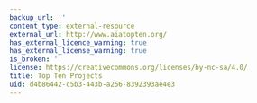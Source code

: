 ```yaml
---
backup_url: ''
content_type: external-resource
external_url: http://www.aiatopten.org/
has_external_licence_warning: true
has_external_license_warning: true
is_broken: ''
license: https://creativecommons.org/licenses/by-nc-sa/4.0/
title: Top Ten Projects
uid: d4b86442-c5b3-443b-a256-8392393ae4e3
---
```

